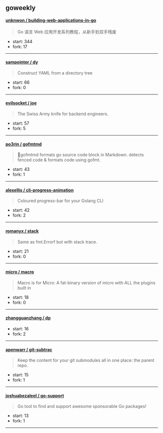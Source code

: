 ## goweekly

#### [unknwon / building-web-applications-in-go](https://github.com/unknwon/building-web-applications-in-go)

> Go 语言 Web 应用开发系列教程，从新手到双手残废

+ start: 344
+ fork: 17

----


#### [sampointer / dy](https://github.com/sampointer/dy)

> Construct YAML from a directory tree

+ start: 66
+ fork: 0

----


#### [evilsocket / joe](https://github.com/evilsocket/joe)

> The Swiss Army knife for backend engineers.

+ start: 57
+ fork: 5

----


#### [po3rin / gofmtmd](https://github.com/po3rin/gofmtmd)

> :triangular_ruler:gofmtmd formats go source code block in Markdown. detects fenced code & formats code using gofmt.

+ start: 43
+ fork: 1

----


#### [alexellis / cli-progress-animation](https://github.com/alexellis/cli-progress-animation)

> Coloured progress-bar for your Golang CLI

+ start: 42
+ fork: 2

----


#### [romanyx / stack](https://github.com/romanyx/stack)

> Same as fmt.Errorf but with stack trace.

+ start: 21
+ fork: 0

----


#### [micro / macro](https://github.com/micro/macro)

> Macro is for Micro: A fat-binary version of micro with ALL the plugins built in

+ start: 18
+ fork: 0

----


#### [zhangguanzhang / dp](https://github.com/zhangguanzhang/dp)

> 

+ start: 16
+ fork: 2

----


#### [apenwarr / git-subtrac](https://github.com/apenwarr/git-subtrac)

> Keep the content for your git submodules all in one place: the parent repo.

+ start: 15
+ fork: 1

----


#### [joshuabezaleel / go-support](https://github.com/joshuabezaleel/go-support)

> Go tool to find and support awesome sponsorable Go packages!

+ start: 13
+ fork: 1

----

